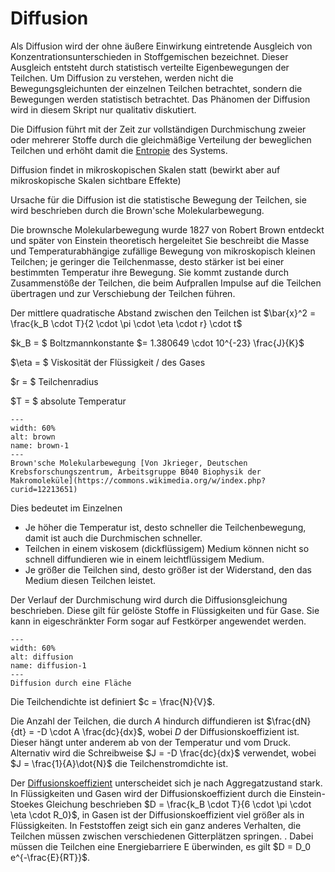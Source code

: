 # Diffusion

Als Diffusion wird der ohne äußere Einwirkung eintretende Ausgleich von Konzentrationsunterschieden in Stoffgemischen bezeichnet. Dieser Ausgleich entsteht durch statistisch verteilte Eigenbewegungen der Teilchen. Um Diffusion zu verstehen, werden nicht die Bewegungsgleichunten der einzelnen Teilchen betrachtet, sondern die Bewegungen werden statistisch betrachtet. Das Phänomen der Diffusion wird in diesem Skript nur qualitativ diskutiert. 

Die Diffusion führt mit der Zeit zur vollständigen Durchmischung zweier oder mehrerer Stoffe durch die gleichmäßige Verteilung der beweglichen Teilchen und erhöht damit die [Entropie](https://de.wikipedia.org/wiki/Entropie) des Systems. 

Diffusion findet in mikroskopischen Skalen statt (bewirkt aber auf mikroskopische Skalen sichtbare Effekte)

Ursache für die Diffusion ist die statistische Bewegung der Teilchen, sie wird beschrieben durch die Brown'sche Molekularbewegung. 

Die brownsche Molekularbewegung wurde 1827 von Robert Brown entdeckt und später von Einstein theoretisch hergeleitet
Sie beschreibt die Masse und Temperaturabhängige zufällige Bewegung von mikroskopisch kleinen Teilchen; je geringer die Teilchenmasse, desto stärker ist bei einer bestimmten Temperatur ihre Bewegung.
Sie kommt zustande durch Zusammenstöße der Teilchen, die beim Aufprallen Impulse auf die Teilchen übertragen und zur Verschiebung der Teilchen führen. 

Der mittlere quadratische Abstand zwischen den Teilchen ist $\bar{x}^2 = \frac{k_B \cdot T}{2 \cdot \pi \cdot \eta \cdot r} \cdot t$

$k_B = $ Boltzmannkonstante $= 1.380649 \cdot 10^{-23} \frac{J}{K}$

$\eta = $ Viskosität der Flüssigkeit / des Gases

$r = $ Teilchenradius

$T = $ absolute Temperatur


```{figure} https://upload.wikimedia.org/wikipedia/commons/5/5a/Brownianmotion_beads_in_water_spim_video.gif
---
width: 60%
alt: brown
name: brown-1
---
Brown'sche Molekularbewegung [Von Jkrieger, Deutschen Krebsforschungszentrum, Arbeitsgruppe B040 Biophysik der Makromoleküle](https://commons.wikimedia.org/w/index.php?curid=12213651)
 ```

<!--Videos/Brownianmotion_beads_in_water_spim_video.gif-->

Dies bedeutet im Einzelnen

* Je höher die Temperatur ist, desto schneller die Teilchenbewegung, damit ist auch die Durchmischen schneller.
* Teilchen in einem viskosem (dickflüssigem) Medium können nicht so schnell diffundieren wie in einem leichtflüssigem Medium. 
* Je größer die Teilchen sind, desto größer ist der Widerstand, den das Medium diesen Teilchen leistet.


<!-- TODO: Video mit statistischer Durchmischung mit Python -->

Der Verlauf der Durchmischung wird durch die Diffusionsgleichung beschrieben. Diese gilt für gelöste Stoffe in Flüssigkeiten und für Gase. Sie kann in eigeschränkter Form sogar auf Festkörper angewendet werden. 

```{figure} Bilder/Diffusion.png
---
width: 60%
alt: diffusion
name: diffusion-1
---
Diffusion durch eine Fläche
 ```

Die Teilchendichte ist definiert $c = \frac{N}{V}$. 

Die Anzahl der Teilchen, die durch $A$ hindurch diffundieren ist $\frac{dN}{dt} = -D \cdot A \frac{dc}{dx}$, wobei $D$ der Diffusionskoeffizient ist. Dieser hängt unter anderem ab von der Temperatur und vom Druck.  Alternativ wird die Schreibweise $J = -D \frac{dc}{dx}$ verwendet, wobei $J = \frac{1}{A}\dot{N}$ die Teilchenstromdichte ist. 

Der [Diffusionskoeffizient](https://de.wikipedia.org/wiki/Diffusionskoeffizient) unterscheidet sich je nach Aggregatzustand stark. In Flüssigkeiten und Gasen wird der Diffusionskoeffizient durch die Einstein-Stoekes Gleichung beschrieben $D = \frac{k_B \cdot T}{6 \cdot \pi \cdot \eta \cdot R_0}$, in Gasen ist der Diffusionskoeffizient viel größer als in Flüssigkeiten.
In Feststoffen zeigt sich ein ganz anderes Verhalten, die Teilchen müssen zwischen verschiedenen Gitterplätzen springen. . Dabei müssen die Teilchen eine Energiebarriere E überwinden, es gilt $D = D_0 e^{-\frac{E}{RT}}$.